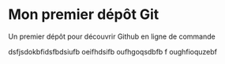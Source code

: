 <h1>Mon premier dépôt Git</h1>
<p>Un premier dépôt pour découvrir Github en ligne de commande</p>
<p>dsfjsdokbfidsfbdsiufb oeifhdsifb oufhgoqsdbfb f oughfioquzebf</p>